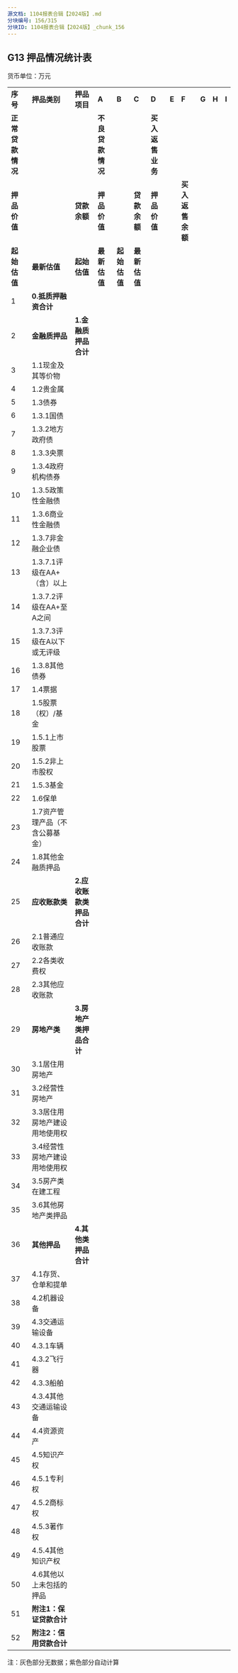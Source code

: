 ```yaml
---
源文档: 1104报表合辑【2024版】.md
分块编号: 156/315
分块ID: 1104报表合辑【2024版】_chunk_156
---
```


## G13 押品情况统计表

货币单位：万元

|  |  |  |  |  |  |  |  |  |  |  |  |
| --- | --- | --- | --- | --- | --- | --- | --- | --- | --- | --- | --- |
| **序号** | **押品类别** | **押品项目** | **A** | **B** | **C** | **D** | **E** | **F** | **G** | **H** | **I** |
| **正常贷款情况** | | | **不良贷款情况** | | | **买入返售业务** | | |
| **押品价值** | | **贷款余额** | **押品价值** | | **贷款余额** | **押品价值** | | **买入返售余额** |
| **起始估值** | **最新估值** | **起始估值** | **最新估值** | **起始估值** | **最新估值** |
| 1 | **0.抵质押融资合计** | |  |  |  |  |  |  |  |  |  |
| 2 | **金融质押品** | **1.金融质押品合计** |  |  |  |  |  |  |  |  |  |
| 3 | 1.1现金及其等价物 |  |  |  |  |  |  |  |  |  |
| 4 | 1.2贵金属 |  |  |  |  |  |  |  |  |  |
| 5 | 1.3债券 |  |  |  |  |  |  |  |  |  |
| 6 | 1.3.1国债 |  |  |  |  |  |  |  |  |  |
| 7 | 1.3.2地方政府债 |  |  |  |  |  |  |  |  |  |
| 8 | 1.3.3央票 |  |  |  |  |  |  |  |  |  |
| 9 | 1.3.4政府机构债券 |  |  |  |  |  |  |  |  |  |
| 10 | 1.3.5政策性金融债 |  |  |  |  |  |  |  |  |  |
| 11 | 1.3.6商业性金融债 |  |  |  |  |  |  |  |  |  |
| 12 | 1.3.7非金融企业债 |  |  |  |  |  |  |  |  |  |
| 13 | 1.3.7.1评级在AA+（含）以上 |  |  |  |  |  |  |  |  |  |
| 14 | 1.3.7.2评级在AA+至A之间 |  |  |  |  |  |  |  |  |  |
| 15 | 1.3.7.3评级在A以下或无评级 |  |  |  |  |  |  |  |  |  |
| 16 | 1.3.8其他债券 |  |  |  |  |  |  |  |  |  |
| 17 | 1.4票据 |  |  |  |  |  |  |  |  |  |
| 18 | 1.5股票（权）/基金 |  |  |  |  |  |  |  |  |  |
| 19 | 1.5.1上市股票 |  |  |  |  |  |  |  |  |  |
| 20 | 1.5.2非上市股权 |  |  |  |  |  |  |  |  |  |
| 21 | 1.5.3基金 |  |  |  |  |  |  |  |  |  |
| 22 | 1.6保单 |  |  |  |  |  |  |  |  |  |
| 23 | 1.7资产管理产品（不含公募基金） |  |  |  |  |  |  |  |  |  |
| 24 | 1.8其他金融质押品 |  |  |  |  |  |  |  |  |  |
| 25 | **应收账款类** | **2.应收账款类押品合计** |  |  |  |  |  |  |  |  |  |
| 26 | 2.1普通应收账款 |  |  |  |  |  |  |  |  |  |
| 27 | 2.2各类收费权 |  |  |  |  |  |  |  |  |  |
| 28 | 2.3其他应收账款 |  |  |  |  |  |  |  |  |  |
| 29 | **房地产类** | **3.房地产类押品合计** |  |  |  |  |  |  |  |  |  |
| 30 | 3.1居住用房地产 |  |  |  |  |  |  |  |  |  |
| 31 | 3.2经营性房地产 |  |  |  |  |  |  |  |  |  |
| 32 | 3.3居住用房地产建设用地使用权 |  |  |  |  |  |  |  |  |  |
| 33 | 3.4经营性房地产建设用地使用权 |  |  |  |  |  |  |  |  |  |
| 34 | 3.5房产类在建工程 |  |  |  |  |  |  |  |  |  |
| 35 | 3.6其他房地产类押品 |  |  |  |  |  |  |  |  |  |
| 36 | **其他押品** | **4.其他类押品合计** |  |  |  |  |  |  |  |  |  |
| 37 | 4.1存货、仓单和提单 |  |  |  |  |  |  |  |  |  |
| 38 | 4.2机器设备 |  |  |  |  |  |  |  |  |  |
| 39 | 4.3交通运输设备 |  |  |  |  |  |  |  |  |  |
| 40 | 4.3.1车辆 |  |  |  |  |  |  |  |  |  |
| 41 | 4.3.2飞行器 |  |  |  |  |  |  |  |  |  |
| 42 | 4.3.3船舶 |  |  |  |  |  |  |  |  |  |
| 43 | 4.3.4其他交通运输设备 |  |  |  |  |  |  |  |  |  |
| 44 | 4.4资源资产 |  |  |  |  |  |  |  |  |  |
| 45 | 4.5知识产权 |  |  |  |  |  |  |  |  |  |
| 46 | 4.5.1专利权 |  |  |  |  |  |  |  |  |  |
| 47 | 4.5.2商标权 |  |  |  |  |  |  |  |  |  |
| 48 | 4.5.3著作权 |  |  |  |  |  |  |  |  |  |
| 49 | 4.5.4其他知识产权 |  |  |  |  |  |  |  |  |  |
| 50 | 4.6其他以上未包括的押品 |  |  |  |  |  |  |  |  |  |
| 51 | **附注1：保证贷款合计** | |  |  |  |  |  |  |  |  |  |
| 52 | **附注2：信用贷款合计** | |  |  |  |  |  |  |  |  |  |

注：灰色部分无数据；紫色部分自动计算

